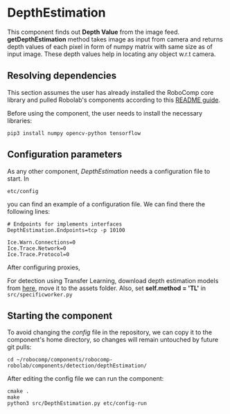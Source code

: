 # DepthEstimation

This component finds out **Depth Value** from the image feed. **getDepthEstimation** method takes image as input from camera and returns depth values of each pixel in form of numpy matrix with same size as of input image. These depth values help in locating any object w.r.t camera.

## Resolving dependencies

This section assumes the user has already installed the RoboComp core library and pulled Robolab's components according to this [README guide](https://github.com/robocomp/robocomp).

Before using the component, the user needs to install the necessary libraries:
```
pip3 install numpy opencv-python tensorflow
```

## Configuration parameters
As any other component, *DepthEstimation* needs a configuration file to start. In
```
etc/config
```
you can find an example of a configuration file. We can find there the following lines:
```
# Endpoints for implements interfaces
DepthEstimation.Endpoints=tcp -p 10100

Ice.Warn.Connections=0
Ice.Trace.Network=0
Ice.Trace.Protocol=0
```
After configuring proxies, 

For detection using Transfer Learning, download depth estimation models from [here](https://drive.google.com/file/d/1bhw0S6IFo3xjyGYsrTuHZlfS5hWnjyhG/view?usp=sharing), move it to the assets folder. Also, set **self.method = 'TL'** in `src/specificworker.py`


## Starting the component
To avoid changing the *config* file in the repository, we can copy it to the component's home directory, so changes will remain untouched by future git pulls:

```
cd ~/robocomp/components/robocomp-robolab/components/detection/depthEstimation/
```

After editing the config file we can run the component:

```
cmake .
make
python3 src/DepthEstimation.py etc/config-run
```

